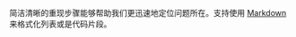 简洁清晰的重现步骤能够帮助我们更迅速地定位问题所在。支持使用 [Markdown](https://guides.github.com/features/mastering-markdown/) 来格式化列表或是代码片段。
